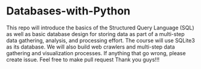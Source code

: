 # Databases-with-Python
This repo will introduce the basics of the Structured Query Language (SQL) as well as basic database design for storing data as part of a multi-step data gathering, analysis, and processing effort. The course will use SQLite3 as its database. We will also build web crawlers and multi-step data gathering and visualization processes.
If anything that go wrong, please create issue. Feel free to make pull request
Thank you guys!!!
